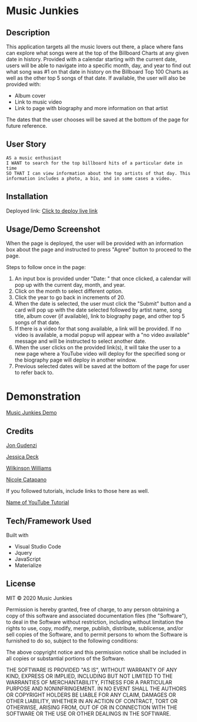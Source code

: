 # Music Junkies

## Description 

This application targets all the music lovers out there, a place where fans can explore what songs were at the top of the Billboard Charts at any given date in history. Provided with a calendar starting with the current date, users will be able to navigate into a specific month, day, and year to find out what song was #1 on that date in history on the Billboard Top 100 Charts as well as the other top 5 songs of that date. If available, the user will also be provided with:

 * Album cover
 * Link to music video
 * Link to page with biography and more information on that artist 

The dates that the user chooses will be saved at the bottom of the page for future reference. 

## User Story

    AS a music enthusiast
    I WANT to search for the top billboard hits of a particular date in time
    SO THAT I can view information about the top artists of that day. This information includes a photo, a bio, and in some cases a video.


## Installation

Deployed link:
[Click to deploy live link](nsc9605.github.io/musicjunkies/)


## Usage/Demo Screenshot

When the page is deployed, the user will be provided with an information box about the page and instructed to press "Agree" button to proceed to the page.

Steps to follow once in the page:

1. An input box is provided under "Date: " that once clicked, a calendar will pop up with the current day, month, and year.
2. Click on the month to select different option.
3. Click the year to go back in increments of 20.
4. When the date is selected, the user must click the "Submit" button and a card will pop up with the date selected followed by artist name, song title, album cover (if available), link to biography page, and other top 5 songs of that date.
5. If there is a video for that song available, a link will be provided. 
    If no video is available, a modal popup will appear with a "no video available" message and will be instructed to select another date. 
6. When the user clicks on the provided link(s),  it will take the user to a new page where a YouTube video will deploy for the specified song or the biography page will deploy in another window.
7. Previous selected dates will be saved at the bottom of the page for user to refer back to.

# Demonstration

[Music Junkies Demo](assets/images/MusicJunkies.gif)


## Credits

[Jon Gudenzi](https://github.com/JonGudenzi)

[Jessica Deck](https://github.com/deck-jessica)

[Wilkinson Williams](https://github.com/Kingcoopa)

[Nicole Catapano](https://github.com/nsc9605)


If you followed tutorials, include links to those here as well.

[Name of YouTube Tutorial](www.youtube.com)


## Tech/Framework Used

Built with

* Visual Studio Code
* Jquery
* JavaScript
* Materialize

## License

MIT © 2020 Music Junkies

Permission is hereby granted, free of charge, to any person obtaining a copy
of this software and associated documentation files (the "Software"), to deal
in the Software without restriction, including without limitation the rights
to use, copy, modify, merge, publish, distribute, sublicense, and/or sell
copies of the Software, and to permit persons to whom the Software is
furnished to do so, subject to the following conditions:

The above copyright notice and this permission notice shall be included in all
copies or substantial portions of the Software.

THE SOFTWARE IS PROVIDED "AS IS", WITHOUT WARRANTY OF ANY KIND, EXPRESS OR
IMPLIED, INCLUDING BUT NOT LIMITED TO THE WARRANTIES OF MERCHANTABILITY,
FITNESS FOR A PARTICULAR PURPOSE AND NONINFRINGEMENT. IN NO EVENT SHALL THE
AUTHORS OR COPYRIGHT HOLDERS BE LIABLE FOR ANY CLAIM, DAMAGES OR OTHER
LIABILITY, WHETHER IN AN ACTION OF CONTRACT, TORT OR OTHERWISE, ARISING FROM,
OUT OF OR IN CONNECTION WITH THE SOFTWARE OR THE USE OR OTHER DEALINGS IN THE
SOFTWARE.

